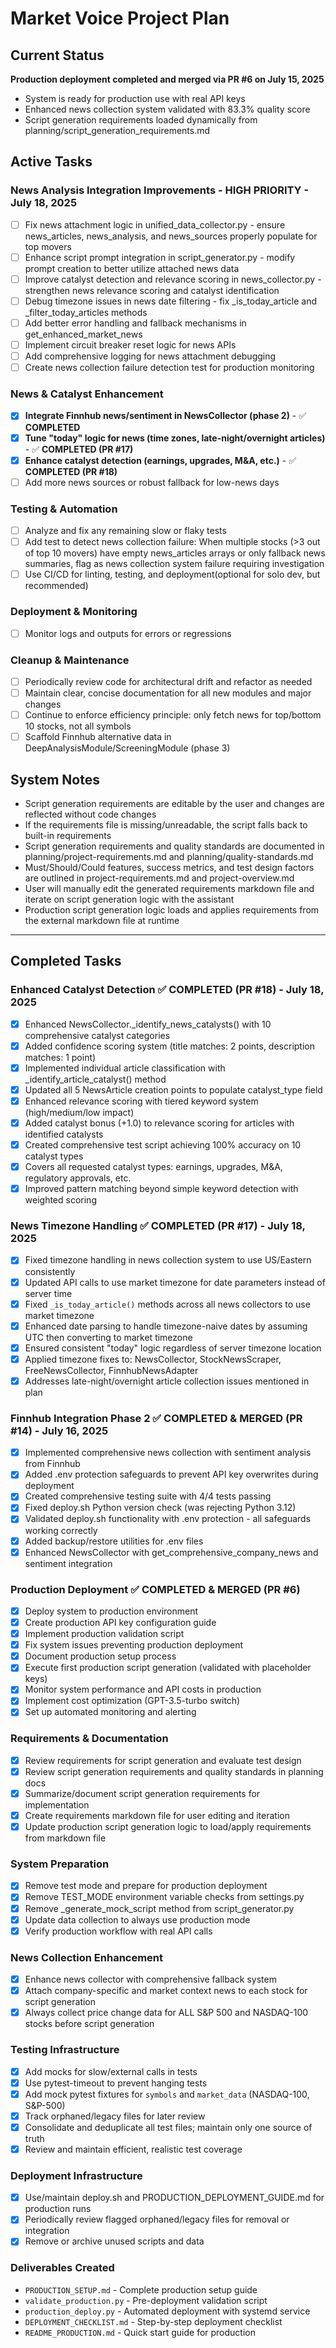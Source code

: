 # Market Voice Project Plan

## Current Status
**Production deployment completed and merged via PR #6 on July 15, 2025**
- System is ready for production use with real API keys
- Enhanced news collection system validated with 83.3% quality score
- Script generation requirements loaded dynamically from planning/script_generation_requirements.md

## Active Tasks

### News Analysis Integration Improvements - **HIGH PRIORITY** - July 18, 2025
- [ ] Fix news attachment logic in unified_data_collector.py - ensure news_articles, news_analysis, and news_sources properly populate for top movers
- [ ] Enhance script prompt integration in script_generator.py - modify prompt creation to better utilize attached news data
- [ ] Improve catalyst detection and relevance scoring in news_collector.py - strengthen news relevance scoring and catalyst identification
- [ ] Debug timezone issues in news date filtering - fix _is_today_article and _filter_today_articles methods
- [ ] Add better error handling and fallback mechanisms in get_enhanced_market_news
- [ ] Implement circuit breaker reset logic for news APIs
- [ ] Add comprehensive logging for news attachment debugging
- [ ] Create news collection failure detection test for production monitoring

### News & Catalyst Enhancement
- [x] **Integrate Finnhub news/sentiment in NewsCollector (phase 2)** - ✅ **COMPLETED**
- [x] **Tune "today" logic for news (time zones, late-night/overnight articles)** - ✅ **COMPLETED (PR #17)**
- [x] **Enhance catalyst detection (earnings, upgrades, M&A, etc.)** - ✅ **COMPLETED (PR #18)**
- [ ] Add more news sources or robust fallback for low-news days

### Testing & Automation
- [ ] Analyze and fix any remaining slow or flaky tests
- [ ] Add test to detect news collection failure: When multiple stocks (>3 out of top 10 movers) have empty news_articles arrays or only fallback news summaries, flag as news collection system failure requiring investigation
- [ ] Use CI/CD for linting, testing, and deployment(optional for solo dev, but recommended)

### Deployment & Monitoring
- [ ] Monitor logs and outputs for errors or regressions

### Cleanup & Maintenance
- [ ] Periodically review code for architectural drift and refactor as needed
- [ ] Maintain clear, concise documentation for all new modules and major changes
- [ ] Continue to enforce efficiency principle: only fetch news for top/bottom 10 stocks, not all symbols
- [ ] Scaffold Finnhub alternative data in DeepAnalysisModule/ScreeningModule (phase 3)

## System Notes
- Script generation requirements are editable by the user and changes are reflected without code changes
- If the requirements file is missing/unreadable, the script falls back to built-in requirements
- Script generation requirements and quality standards are documented in planning/project-requirements.md and planning/quality-standards.md
- Must/Should/Could features, success metrics, and test design factors are outlined in project-requirements.md and project-overview.md
- User will manually edit the generated requirements markdown file and iterate on script generation logic with the assistant
- Production script generation logic loads and applies requirements from the external markdown file at runtime

---

## Completed Tasks

### Enhanced Catalyst Detection ✅ **COMPLETED (PR #18)** - July 18, 2025
- [x] Enhanced NewsCollector._identify_news_catalysts() with 10 comprehensive catalyst categories
- [x] Added confidence scoring system (title matches: 2 points, description matches: 1 point)
- [x] Implemented individual article classification with _identify_article_catalyst() method
- [x] Updated all 5 NewsArticle creation points to populate catalyst_type field
- [x] Enhanced relevance scoring with tiered keyword system (high/medium/low impact)
- [x] Added catalyst bonus (+1.0) to relevance scoring for articles with identified catalysts
- [x] Created comprehensive test script achieving 100% accuracy on 10 catalyst types
- [x] Covers all requested catalyst types: earnings, upgrades, M&A, regulatory approvals, etc.
- [x] Improved pattern matching beyond simple keyword detection with weighted scoring

### News Timezone Handling ✅ **COMPLETED (PR #17)** - July 18, 2025
- [x] Fixed timezone handling in news collection system to use US/Eastern consistently
- [x] Updated API calls to use market timezone for date parameters instead of server time
- [x] Fixed `_is_today_article()` methods across all news collectors to use market timezone
- [x] Enhanced date parsing to handle timezone-naive dates by assuming UTC then converting to market timezone
- [x] Ensured consistent "today" logic regardless of server timezone location
- [x] Applied timezone fixes to: NewsCollector, StockNewsScraper, FreeNewsCollector, FinnhubNewsAdapter
- [x] Addresses late-night/overnight article collection issues mentioned in plan

### Finnhub Integration Phase 2 ✅ **COMPLETED & MERGED (PR #14)** - July 16, 2025
- [x] Implemented comprehensive news collection with sentiment analysis from Finnhub
- [x] Added .env protection safeguards to prevent API key overwrites during deployment
- [x] Created comprehensive testing suite with 4/4 tests passing
- [x] Fixed deploy.sh Python version check (was rejecting Python 3.12)
- [x] Validated deploy.sh functionality with .env protection - all safeguards working correctly
- [x] Added backup/restore utilities for .env files
- [x] Enhanced NewsCollector with get_comprehensive_company_news and sentiment integration

### Production Deployment ✅ **COMPLETED & MERGED (PR #6)**
- [x] Deploy system to production environment
- [x] Create production API key configuration guide
- [x] Implement production validation script
- [x] Fix system issues preventing production deployment
- [x] Document production setup process
- [x] Execute first production script generation (validated with placeholder keys)
- [x] Monitor system performance and API costs in production
- [x] Implement cost optimization (GPT-3.5-turbo switch)
- [x] Set up automated monitoring and alerting

### Requirements & Documentation
- [x] Review requirements for script generation and evaluate test design
- [x] Review script generation requirements and quality standards in planning docs
- [x] Summarize/document script generation requirements for implementation
- [x] Create requirements markdown file for user editing and iteration
- [x] Update production script generation logic to load/apply requirements from markdown file

### System Preparation
- [x] Remove test mode and prepare for production deployment
- [x] Remove TEST_MODE environment variable checks from settings.py
- [x] Remove _generate_mock_script method from script_generator.py
- [x] Update data collection to always use production mode
- [x] Verify production workflow with real API calls

### News Collection Enhancement
- [x] Enhance news collector with comprehensive fallback system
- [x] Attach company-specific and market context news to each stock for script generation
- [x] Always collect price change data for ALL S&P 500 and NASDAQ-100 stocks before script generation

### Testing Infrastructure
- [x] Add mocks for slow/external calls in tests
- [x] Use pytest-timeout to prevent hanging tests
- [x] Add mock pytest fixtures for `symbols` and `market_data` (NASDAQ-100, S&P-500)
- [x] Track orphaned/legacy files for later review
- [x] Consolidate and deduplicate all test files; maintain only one source of truth
- [x] Review and maintain efficient, realistic test coverage

### Deployment Infrastructure
- [x] Use/maintain deploy.sh and PRODUCTION_DEPLOYMENT_GUIDE.md for production runs
- [x] Periodically review flagged orphaned/legacy files for removal or integration
- [x] Remove or archive unused scripts and data

### Deliverables Created
- `PRODUCTION_SETUP.md` - Complete production setup guide
- `validate_production.py` - Pre-deployment validation script
- `production_deploy.py` - Automated deployment with systemd service
- `DEPLOYMENT_CHECKLIST.md` - Step-by-step deployment checklist
- `README_PRODUCTION.md` - Quick start guide for production
